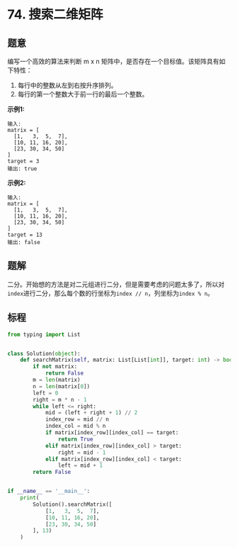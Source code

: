 # 74. 搜索二维矩阵

## 题意

编写一个高效的算法来判断 m x n 矩阵中，是否存在一个目标值。该矩阵具有如下特性：

1.  每行中的整数从左到右按升序排列。
2.  每行的第一个整数大于前一行的最后一个整数。

**示例1:**
```
输入:
matrix = [
  [1,   3,  5,  7],
  [10, 11, 16, 20],
  [23, 30, 34, 50]
]
target = 3
输出: true
```

**示例2:**
```
输入:
matrix = [
  [1,   3,  5,  7],
  [10, 11, 16, 20],
  [23, 30, 34, 50]
]
target = 13
输出: false
```

## 题解

二分。开始想的方法是对二元组进行二分，但是需要考虑的问题太多了，所以对`index`进行二分，那么每个数的行坐标为`index // n`，列坐标为`index % n`。

## 标程

```python
from typing import List


class Solution(object):
    def searchMatrix(self, matrix: List[List[int]], target: int) -> bool:
        if not matrix:
            return False
        m = len(matrix)
        n = len(matrix[0])
        left = 0
        right = m * n - 1
        while left <= right:
            mid = (left + right + 1) // 2
            index_row = mid // n
            index_col = mid % n
            if matrix[index_row][index_col] == target:
                return True
            elif matrix[index_row][index_col] > target:
                right = mid - 1
            elif matrix[index_row][index_col] < target:
                left = mid + 1
        return False


if __name__ == '__main__':
    print(
        Solution().searchMatrix([
            [1,   3,  5,  7],
            [10, 11, 16, 20],
            [23, 30, 34, 50]
        ], 13)
    )

```